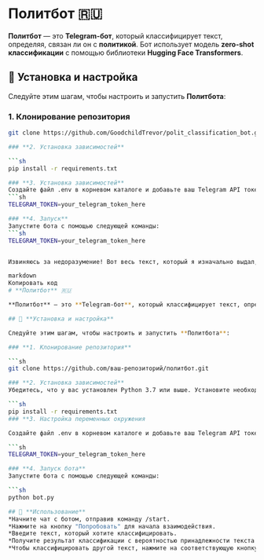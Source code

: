 # **Политбот** 🇷🇺

**Политбот** — это **Telegram-бот**, который классифицирует текст, определяя, связан ли он с **политикой**. Бот использует модель **zero-shot классификации** с помощью библиотеки **Hugging Face Transformers**.

## 🚀 **Установка и настройка**

Следуйте этим шагам, чтобы настроить и запустить **Политбота**:

### **1. Клонирование репозитория**

```sh
git clone https://github.com/GoodchildTrevor/polit_classification_bot.git

### **2. Установка зависимостей**

```sh
pip install -r requirements.txt

### **3. Установка зависимостей**
Создайте файл .env в корневом каталоге и добавьте ваш Telegram API токен:
```sh
TELEGRAM_TOKEN=your_telegram_token_here

### **4. Запуск**
Запустите бота с помощью следующей команды:
```sh
TELEGRAM_TOKEN=your_telegram_token_here


Извиняюсь за недоразумение! Вот весь текст, который я изначально выдал, в одном окне без каких-либо обрезок:

markdown
Копировать код
# **Политбот** 🇷🇺

**Политбот** — это **Telegram-бот**, который классифицирует текст, определяя, связан ли он с **политикой**. Бот использует модель **zero-shot классификации** с помощью библиотеки **Hugging Face Transformers**.

## 🚀 **Установка и настройка**

Следуйте этим шагам, чтобы настроить и запустить **Политбота**:

### **1. Клонирование репозитория**

```sh
git clone https://github.com/ваш-репозиторий/политбот.git

### **2. Установка зависимостей**
Убедитесь, что у вас установлен Python 3.7 или выше. Установите необходимые зависимости:

```sh
pip install -r requirements.txt
### **3. Настройка переменных окружения

Создайте файл .env в корневом каталоге и добавьте ваш Telegram API токен:

```sh
TELEGRAM_TOKEN=your_telegram_token_here

### **4. Запуск бота**
Запустите бота с помощью следующей команды:

```sh
python bot.py

## 💬 **Использование**
*Начните чат с ботом, отправив команду /start.
*Нажмите на кнопку "Попробовать" для начала взаимодействия.
*Введите текст, который хотите классифицировать.
*Получите результат классификации с вероятностью принадлежности текста к теме политики.
*Чтобы классифицировать другой текст, нажмите на соответствующую кнопку и повторите процесс.

